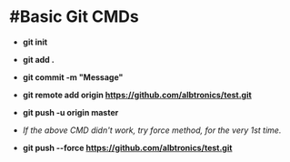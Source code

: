 # #Basic Git CMDs

- **git init**
- **git add .**
- **git commit -m "Message"**
- **git remote add origin https://github.com/albtronics/test.git**
- **git push -u origin master**



- _If the above CMD didn't work, try force method, for the very 1st time._
- **git push --force https://github.com/albtronics/test.git**



